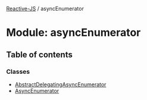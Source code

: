 [Reactive-JS](../README.md) / asyncEnumerator

# Module: asyncEnumerator

## Table of contents

### Classes

- [AbstractDelegatingAsyncEnumerator](../classes/asyncEnumerator.AbstractDelegatingAsyncEnumerator.md)
- [AsyncEnumerator](../classes/asyncEnumerator.AsyncEnumerator.md)
